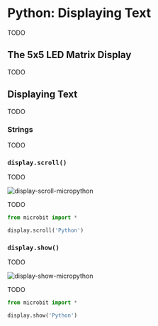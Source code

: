 # Python: Displaying Text

TODO
## The 5x5 LED Matrix Display

TODO


## Displaying Text

TODO

### Strings

TODO

### `display.scroll()`

TODO

![display-scroll-micropython](assets/display-scroll-micropython.gif)



TODO

```python
from microbit import * 

display.scroll('Python')
```



### `display.show()`

TODO

![display-show-micropython](assets/display-show-micropython.gif)

TODO

```python
from microbit import *

display.show('Python')
```
